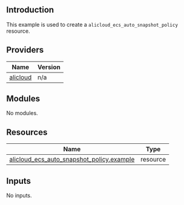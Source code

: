 ## Introduction

This example is used to create a `alicloud_ecs_auto_snapshot_policy` resource.

<!-- BEGIN_TF_DOCS -->
## Providers

| Name | Version |
|------|---------|
| <a name="provider_alicloud"></a> [alicloud](#provider\_alicloud) | n/a |

## Modules

No modules.

## Resources

| Name | Type |
|------|------|
| [alicloud_ecs_auto_snapshot_policy.example](https://registry.terraform.io/providers/aliyun/alicloud/latest/docs/resources/ecs_auto_snapshot_policy) | resource |

## Inputs

No inputs.
<!-- END_TF_DOCS -->    